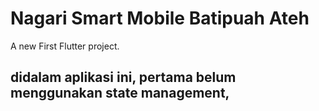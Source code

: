 # Nagari Smart Mobile Batipuah Ateh

A new First Flutter project.

## didalam aplikasi ini, pertama belum menggunakan state management,



